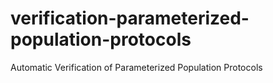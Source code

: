 # verification-parameterized-population-protocols
Automatic Verification of Parameterized Population Protocols
